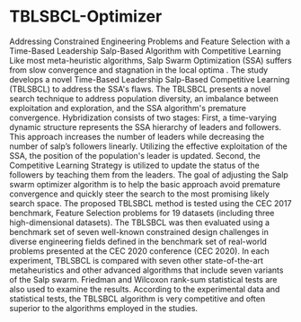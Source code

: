 # TBLSBCL-Optimizer
Addressing Constrained Engineering Problems and Feature Selection with a Time-Based Leadership Salp-Based Algorithm with Competitive Learning 
Like most meta-heuristic algorithms, Salp Swarm Optimization (SSA) suffers from slow convergence and stagnation in the local optima . The study develops a novel Time-Based Leadership Salp-Based Competitive Learning (TBLSBCL) to address the SSA's flaws. The TBLSBCL presents a novel search technique to address population diversity, an imbalance between exploitation and exploration, and the SSA algorithm's premature convergence. Hybridization consists of two stages: First, a time-varying dynamic structure represents the SSA hierarchy of leaders and followers. This approach increases the number of leaders while decreasing the number of salp’s followers linearly. Utilizing the effective exploitation of the SSA, the position of the population's leader is updated. Second, the Competitive Learning Strategy is utilized to update the status of the followers by teaching them from the leaders. The goal of adjusting the Salp swarm optimizer algorithm is to help the basic approach avoid premature convergence and quickly steer the search to the most promising likely search space. The proposed TBLSBCL method is tested using the CEC 2017 benchmark, Feature Selection problems for 19 datasets (including three high-dimensional datasets). The TBLSBCL was then evaluated using a benchmark set of seven well-known constrained design challenges in diverse engineering fields defined in the benchmark set of real-world problems presented at the CEC 2020 conference (CEC 2020).  In each experiment, TBLSBCL is compared with seven other state-of-the-art metaheuristics and other advanced algorithms that include seven variants of the Salp swarm. Friedman and Wilcoxon rank-sum statistical tests are also used to examine the results. According to the experimental data and statistical tests, the TBLSBCL algorithm is very competitive and often superior to the algorithms employed in the studies.
